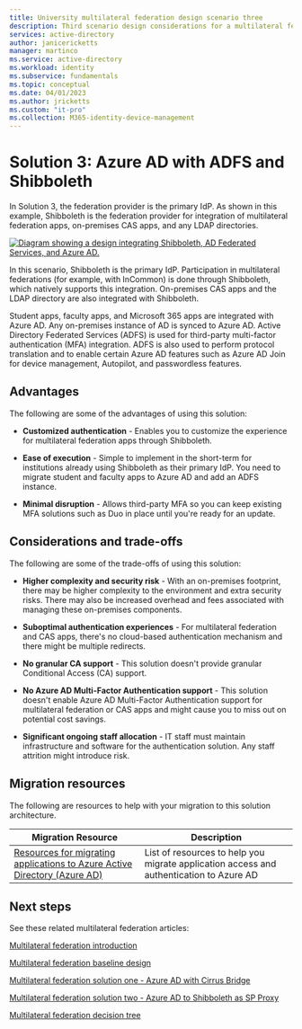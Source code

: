 ```yaml
---
title: University multilateral federation design scenario three
description: Third scenario design considerations for a multilateral federation solution for universities.
services: active-directory
author: janicericketts
manager: martinco
ms.service: active-directory
ms.workload: identity
ms.subservice: fundamentals
ms.topic: conceptual
ms.date: 04/01/2023
ms.author: jricketts
ms.custom: "it-pro"
ms.collection: M365-identity-device-management
---
```


# Solution 3: Azure AD with ADFS and Shibboleth

In Solution 3, the federation provider is the primary IdP. As shown in this example, Shibboleth is the federation provider for integration of multilateral federation apps, on-premises CAS apps, and any LDAP directories.

[![Diagram showing a design integrating Shibboleth, AD Federated Services, and Azure AD.](media/multilateral-federation-solution-three/shibboleth-adfs-azure-ad.png)](media/multilateral-federation-solution-three/shibboleth-adfs-azure-ad.png#lightbox)

In this scenario, Shibboleth is the primary IdP. Participation in multilateral federations (for example, with InCommon) is done through Shibboleth, which natively supports this integration. On-premises CAS apps and the LDAP directory are also integrated with Shibboleth.

Student apps, faculty apps, and Microsoft 365 apps are integrated with Azure AD. Any on-premises instance of AD is synced to Azure AD. Active Directory Federated Services (ADFS) is used for third-party multi-factor authentication (MFA) integration. ADFS is also used to perform protocol translation and to enable certain Azure AD features such as Azure AD Join for device management, Autopilot, and passwordless features.

## Advantages

The following are some of the advantages of using this solution:

* **Customized authentication** - Enables you to customize the experience for multilateral federation apps through Shibboleth.

* **Ease of execution** - Simple to implement in the short-term for institutions already using Shibboleth as their primary IdP. You need to migrate student and faculty apps to Azure AD and add an ADFS instance.

* **Minimal disruption** - Allows third-party MFA so you can keep existing MFA solutions such as Duo in place until you're ready for an update.

## Considerations and trade-offs

The following are some of the trade-offs of using this solution:

* **Higher complexity and security risk** - With an on-premises footprint, there may be higher complexity to the environment and extra security risks. There may also be increased overhead and fees associated with managing these on-premises components.

* **Suboptimal authentication experiences** - For multilateral federation and CAS apps, there's no cloud-based authentication mechanism and there might be multiple redirects.

* **No granular CA support** - This solution doesn't provide granular Conditional Access (CA) support.

* **No Azure AD Multi-Factor Authentication support** - This solution doesn't enable Azure AD Multi-Factor Authentication support for multilateral federation or CAS apps and might cause you to miss out on potential cost savings.

* **Significant ongoing staff allocation** - IT staff must maintain infrastructure and software for the authentication solution. Any staff attrition might introduce risk.

## Migration resources

The following are resources to help with your migration to this solution architecture.

| Migration Resource   | Description           |
| - | - |
| [Resources for migrating applications to Azure Active Directory (Azure AD)](../manage-apps/migration-resources.md) | List of resources to help you migrate application access and authentication to Azure AD |

## Next steps

See these related multilateral federation articles:

[Multilateral federation introduction](multilateral-federation-introduction.md)

[Multilateral federation  baseline design](multilateral-federation-baseline.md)

[Multilateral federation solution one - Azure AD with Cirrus Bridge](multilateral-federation-solution-one.md)

[Multilateral federation solution two - Azure AD to Shibboleth as SP Proxy](multilateral-federation-solution-two.md)

[Multilateral federation decision tree](multilateral-federation-decision-tree.md)
